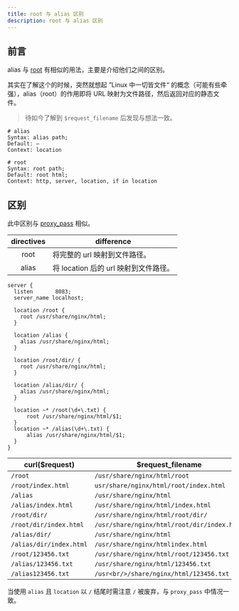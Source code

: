 ```yaml
---
title: root 与 alias 区别
description: root 与 alias 区别
---
```


## 前言

alias 与 [root](https://nginx.org/en/docs/http/ngx_http_core_module.html#root) 有相似的用法，主要是介绍他们之间的区别。

其实在了解这个的时候，突然就想起 ”Linux 中一切皆文件“ 的概念（可能有些牵强），alias（root）的作用即将 URL 映射为文件路径，然后返回对应的静态文件。

> 待如今了解到 `$request_filename` 后发现与想法一致。

```nginx
# alias
Syntax:	alias path;
Default: —
Context: location

# root
Syntax:	root path;
Default: root html;
Context: http, server, location, if in location
```



## 区别

此中区别与 [proxy_pass](/backend/nginx/proxy-pass-rules.html) 相似。

| directives | difference                            |
| :--------: | ------------------------------------- |
|    root    | 将完整的 url 映射到文件路径。         |
|   alias    | 将 location 后的 url 映射到文件路径。 |

```nginx
server {
  listen       8083;
  server_name localhost;

  location /root {
    root /usr/share/nginx/html;
  }

  location /alias {
    alias /usr/share/nginx/html;
  }
  
  location /root/dir/ {
    root /usr/share/nginx/html;
  }

  location /alias/dir/ {
    alias /usr/share/nginx/html;
  }
  
  location ~* /root(\d+\.txt) {
      root /usr/share/nginx/html/$1;
  }
  location ~* /alias(\d+\.txt) {
      alias /usr/share/nginx/html/$1;
  }
}
```

| curl($request)          | $request_filename                           |
| ----------------------- | ------------------------------------------- |
| `/root`                 | `/usr/share/nginx/html/root`                |
| `/root/index.html`      | `usr/share/nginx/html/root/index.html`      |
| `/alias`                | `/usr/share/nginx/html`                     |
| `/alias/index.html`     | `/usr/share/nginx/html/index.html`          |
| `/root/dir/`            | `/usr/share/nginx/html/root/dir/`           |
| `/root/dir/index.html`  | `/usr/share/nginx/html/root/dir/index.html` |
| `/alias/dir/`           | `/usr/share/nginx/html`                     |
| `/alias/dir/index.html` | `/usr/share/nginx/htmlindex.html`           |
| `/root/123456.txt`      | `/usr/share/nginx/html/root/123456.txt`     |
| `/alias/123456.txt`     | `/usr/share/nginx/html/123456.txt`          |
| `/alias123456.txt`      | `/usr<br/>/share/nginx/html/123456.txt`     |

当使用 `alias` 且 `location` 以 `/` 结尾时需注意 `/` 被废弃，与 `proxy_pass` 中情况一致。